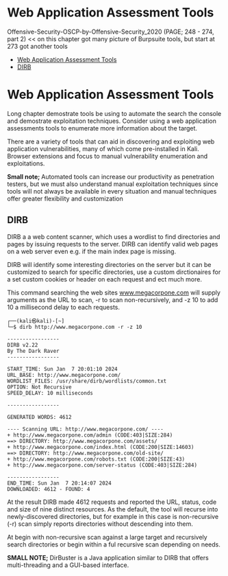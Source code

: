 # Web Application Assessment Tools
Offensive-Security-OSCP-by-Offensive-Security_2020 (PAGE; 248 - 274, part 2) << on this chapter got many picture of Burpsuite tools, but start at 273 got another tools

- [Web Application Assessment Tools](#Web-Application-Assessment-Tools)
- [DIRB](#DIRB)

# Web Application Assessment Tools
Long chapter demostrate tools be using to automate the search the console and demostrate exploitation techniques. Consider using a web application assessments tools to enumerate more information about the target.

There are a variety of tools that can aid in discovering and exploiting web application vulnerabilities, many of which come pre-installed in Kali. Browser extensions and focus to manual vulnerability enumeration and exploitations.

<b> Small note; </b> Automated tools can increase our productivity as penetration testers, but we must also understand manual exploitation techniques since tools will not always 
be available in every situation and manual techniques offer greater flexibility and 
customization

## DIRB

DIRB a a web content scanner, which uses a wordlist to find directories and pages by issuing requests to the server. DIRB can identify valid web pages on a web server even e.g. if the main index page is missing.

DIRB will identify some interesting directories on the server but it can be customized to search for specific directories, use a custom dirctionaires for a set custom cookies or header on each request and ect much more.

This command searching the web sites www.megacorpone.com will supply arguments as the URL to scan, -r to scan non-recursively, and -z 10 to add 10 a millisecond delay to each requests.
```
┌──(kali㉿kali)-[~]
└─$ dirb http://www.megacorpone.com -r -z 10 

-----------------
DIRB v2.22    
By The Dark Raver
-----------------

START_TIME: Sun Jan  7 20:01:10 2024
URL_BASE: http://www.megacorpone.com/
WORDLIST_FILES: /usr/share/dirb/wordlists/common.txt
OPTION: Not Recursive
SPEED_DELAY: 10 milliseconds

-----------------

GENERATED WORDS: 4612                                                          

---- Scanning URL: http://www.megacorpone.com/ ----
+ http://www.megacorpone.com/admin (CODE:403|SIZE:284)                                                                                                
==> DIRECTORY: http://www.megacorpone.com/assets/                                                                                                     
+ http://www.megacorpone.com/index.html (CODE:200|SIZE:14603)                                                                                         
==> DIRECTORY: http://www.megacorpone.com/old-site/                                                                                                   
+ http://www.megacorpone.com/robots.txt (CODE:200|SIZE:43)                                                                                            
+ http://www.megacorpone.com/server-status (CODE:403|SIZE:284)                                                                                        
                                                                                                                                                      
-----------------
END_TIME: Sun Jan  7 20:14:07 2024
DOWNLOADED: 4612 - FOUND: 4

```

At the result DIRB made 4612 requests and reported the URL, status, code and size of nine distinct resources. As the default, the tool will recurse into newly-discovered directories, but for example in this case is non-recursive (-r) scan simply reports directories without descending into them.

At begin with non-recursive scan against a large target and recursively search directories or begin within a ful recursive scan depending on needs.

<b>SMALL NOTE;</b> DirBuster is a Java application similar to DIRB that offers multi-threading and a GUI-based interface.







